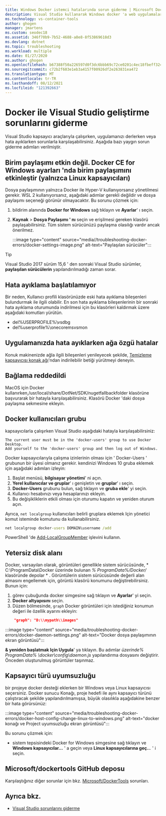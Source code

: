 ```yaml
---
title: Windows Docker istemci hatalarında sorun giderme | Microsoft Docs
description: Visual Studio kullanarak Windows docker 'a web uygulamaları oluşturmak ve dağıtmak için Visual Studio kullanırken karşılaştığınız sorunları giderin.
ms.technology: vs-container-tools
author: ghogen
manager: jmartens
ms.custom: seodec18
ms.assetid: 346f70b9-7b52-4688-a8e8-8f53869618d3
ms.devlang: dotnet
ms.topic: troubleshooting
ms.workload: multiple
ms.date: 01/27/2020
ms.author: ghogen
ms.openlocfilehash: b67388f50a226597d0f3dc6bbb69c72ce0201c4ec18fbeff32438a35a8df6ba1
ms.sourcegitcommit: c72b2f603e1eb3a4157f00926df2e263831ea472
ms.translationtype: MT
ms.contentlocale: tr-TR
ms.lasthandoff: 08/12/2021
ms.locfileid: "121392663"
---
```

# <a name="troubleshoot-visual-studio-development-with-docker"></a>Docker ile Visual Studio geliştirme sorunlarını giderme

Visual Studio kapsayıcı araçlarıyla çalışırken, uygulamanızı derlerken veya hata ayıklarken sorunlarla karşılaşabilirsiniz. Aşağıda bazı yaygın sorun giderme adımları verilmiştir.

## <a name="volume-sharing-is-not-enabled-enable-volume-sharing-in-the-docker-ce-for-windows-settings--linux-containers-only"></a>Birim paylaşımı etkin değil. Docker CE for Windows ayarları 'nda birim paylaşımını etkinleştir (yalnızca Linux kapsayıcıları)

Dosya paylaşımının yalnızca Docker ile Hyper-V kullanıyorsanız yönetilmesi gerekir. WSL 2 kullanıyorsanız, aşağıdaki adımlar gerekli değildir ve dosya paylaşımı seçeneği görünür olmayacaktır. Bu sorunu çözmek için:

1. bildirim alanında **Docker for Windows** sağ tıklayın ve **Ayarlar**' ı seçin.
1. **Kaynak**  >  **Dosya Paylaşımı ' nı** seçin ve erişilmesi gereken klasörü paylaşabilirsiniz. Tüm sistem sürücünüzü paylaşma olasılığı vardır ancak önerilmez.

    :::image type="content" source="media//troubleshooting-docker-errors/docker-settings-image.png" alt-text="Paylaşılan sürücüler":::

> [!TIP]
> Visual Studio 2017 sürüm 15,6 ' den sonraki Visual Studio sürümler, **paylaşılan sürücülerin** yapılandırılmadığı zaman sorar.

## <a name="unable-to-start-debugging"></a>Hata ayıklama başlatılamıyor

Bir neden, Kullanıcı profili klasörünüzde eski hata ayıklama bileşenleri bulundurmak ile ilgili olabilir. En son hata ayıklama bileşenlerinin bir sonraki hata ayıklama oturumunda indirilmesi için bu klasörleri kaldırmak üzere aşağıdaki komutları yürütün.

- del%USERPROFILE%\vsdbg
- del%userprofile%\onecoremsvsmon

## <a name="errors-specific-to-networking-when-debugging-your-application"></a>Uygulamanızda hata ayıklarken ağa özgü hatalar

Konuk makinenizde ağla ilgili bileşenleri yenileyecek şekilde, [Temizleme kapsayıcısı konak ağı](https://github.com/MicrosoftDocs/Virtualization-Documentation/tree/master/windows-server-container-tools/CleanupContainerHostNetworking)'ndan indirilebilir betiği yürütmeyi deneyin.

## <a name="mounts-denied"></a>Bağlama reddedildi

MacOS için Docker kullanırken,/usr/local/share/DotNet/SDK/nugetfallbackfolder klasörüne başvurarak bir hatayla karşılaşabilirsiniz. Klasörü Docker 'daki dosya paylaşma sekmesine ekleyin.

## <a name="docker-users-group"></a>Docker kullanıcıları grubu

kapsayıcılarla çalışırken Visual Studio aşağıdaki hatayla karşılaşabilirsiniz:

```
The current user must be in the 'docker-users' group to use Docker Desktop. 
Add yourself to the 'docker-users' group and then log out of Windows.
```

Docker kapsayıcılarıyla çalışma izinlerinin olması için ' Docker-Users ' grubunun bir üyesi olmanız gerekir.  kendinizi Windows 10 gruba eklemek için aşağıdaki adımları izleyin:

1. Başlat menüsü, **bilgisayar yönetimi**' ni açın.
1. **Yerel kullanıcılar ve gruplar**' ı genişletin ve **gruplar**' ı seçin.
1. **Docker-Users** grubunu bulun, sağ tıklayın ve **gruba ekle**' yi seçin.
1. Kullanıcı hesabınızı veya hesaplarınızı ekleyin.
1. Bu değişikliklerin etkili olması için oturumu kapatın ve yeniden oturum açın.

Ayrıca, `net localgroup` kullanıcıları belirli gruplara eklemek Için yönetici komut isteminde komutunu da kullanabilirsiniz.

```cmd
net localgroup docker-users DOMAIN\username /add
```

PowerShell 'de [Add-LocalGroupMember](/powershell/module/microsoft.powershell.localaccounts/add-localgroupmember) işlevini kullanın.

## <a name="low-disk-space"></a>Yetersiz disk alanı

Docker, varsayılan olarak, görüntüleri genellikle sistem sürücüsünde, * C:\ProgramData\Docker üzerinde bulunan *% ProgramData%/Docker/* klasöründe depolar \* . Görüntülerin sistem sürücüsünde değerli alan almasını engellemek için, görüntü klasörü konumunu değiştirebilirsiniz. Bunun için:

 1. görev çubuğunda docker simgesine sağ tıklayın ve **Ayarlar**' yi seçin.
 1. **Docker altyapısını** seçin. 
 1. Düzen bölmesinde, `graph` Docker görüntüleri için istediğiniz konumun değeri ile özellik ayarını ekleyin:

```json
    "graph": "D:\\mypath\\images"
```

:::image type="content" source="media/troubleshooting-docker-errors/docker-daemon-settings.png" alt-text="Docker dosya paylaşımının ekran görüntüsü":::

**& yeniden başlatmak Için Uygula**' ya tıklayın. Bu adımlar *üzerinde% ProgramData% \docker\config\daemon.js* yapılandırma dosyasını değiştirir. Önceden oluşturulmuş görüntüler taşınmaz.

## <a name="container-type-mismatch"></a>Kapsayıcı türü uyumsuzluğu

bir projeye docker desteği eklerken bir Windows veya Linux kapsayıcısı seçersiniz. Docker sunucu Konağı, proje hedefi ile aynı kapsayıcı türünü çalıştıracak şekilde yapılandırılmamışsa, büyük olasılıkla aşağıdakine benzer bir hata görürsünüz:

:::image type="content" source="media/troubleshooting-docker-errors/docker-host-config-change-linux-to-windows.png" alt-text="docker konağı ve Project uyumsuzluğu ekran görüntüsü":::

Bu sorunu çözmek için:

- sistem tepsisindeki Docker for Windows simgesine sağ tıklayın ve **Windows kapsayıcılar...** ' a geçin veya **Linux kapsayıcılarına geç..**. ' i seçin.

## <a name="microsoftdockertools-github-repo"></a>Microsoft/dockertools GitHub deposu

Karşılaştığınız diğer sorunlar için bkz.  [Microsoft/DockerTools](https://github.com/microsoft/dockertools/issues) sorunları.

## <a name="see-also"></a>Ayrıca bkz.

- [Visual Studio sorunlarını giderme](/troubleshoot/visualstudio/welcome-visual-studio/)
